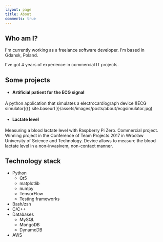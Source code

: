```yaml
---
layout: page
title: About
comments: true
---
```


## Who am I?
I'm currently working as a freelance software developer.
I'm based in Gdansk, Poland.

I've got 4 years of experience in commercial IT projects.

## Some projects
- #### Artificial patient for the ECG signal
A python application that simulates a electrocardiograph device
![ECG simulator]({{ site.baseurl }}/assets/images/posts/about/ecgsimulator.jpg)

- #### Lactate level
Measuring a blood lactate level with Raspberry Pi Zero.
Commercial project.
Winning project in the Conference of Team Projects 2017 in Wrocław University of Science and Technology.
Device allows to measure the blood lactate level in a non-invasivem, non-contact manner.

## Technology stack
- Python
    * Qt5
    * matplotlib
    * numpy
    * TensorFlow
    * Testing frameworks
- Bash/zsh
- C/C++
- Databases
    * MySQL
    * MongoDB
    * DynamoDB
- AWS
